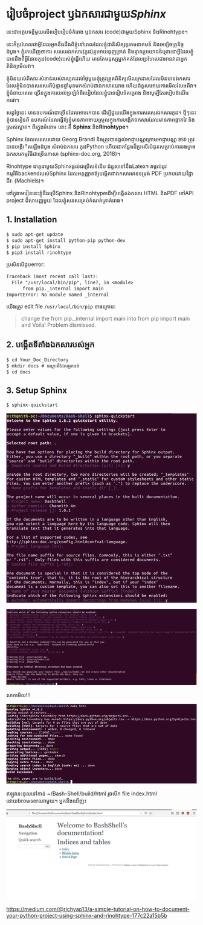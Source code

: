 # រៀបចំproject ឫឯកសារជាមួយ*Sphinx*

នេះជាអត្ថបទខ្លីមួយលើរបៀបរៀបចំគំរោង ឫឯកសារ​ (code)ជាមួយSphinx និងRinohtype។

នេះក៏ប្រហែលជាអ្វីដែលអ្នកនឹងដឹងពីខ្ញុំនៅពេលដែលខ្ញុំជានិសិត្សទូរគមនាគមន៍ និងអេឡិចត្រូនិច្ចដំបូង។ ខ្ញុំរកឃើញថាការ
សរសេរឯកសារ(កូដ)គួអោយធុញទ្រាន់ និងគ្មានប្រយោជន៍ព្រោះជាអ្វីដែលខ្ញុំបានដឹងពីអ្វីដែលកូដ(code)របស់ខ្ញុំធ្វើហើយ 
មានតែមនុស្សម្នាក់គត់ដែលប្រហែលជាអានវាជាអ្នកពិនិត្យមើលវា។

ខ្ញុំមិនយល់ពីសារៈសំខាន់របស់វារហូតដល់ថ្ងៃមួយខ្ញុំត្រូវត្រួតពិនិត្យមើលក្រដាសដែលមិនមាន​ឯកសារ ដែលខ្ញុំមិនបានសរសេរពីប៉ុន្មានឆ្នាំមុនមកសំរាប់ជាឯកសារយោង ហើយជំនួសអោយការមើលរំលងពីវា។ ខ្ញុំចំនាយពេល
ច្រើនក្នុងការយល់ច្រឡំអំពីរបៀបដែលខ្ញុំបានរៀបចំគម្រោង និងសូម្បីតែរបៀបដំណើរការវា។

សព្វថ្ងៃនេះ មានឧបករណ៍ជាច្រើនដែលអាចរកបាន ដើម្បីជួយយើងក្នុងការសរសេរឯកសារកូដ។ ថ្មីៗនេះ ខ្ញុំបានរៀនពី
ឧបករណ៍ដែលធ្វើឪ្យខ្ញុំមានភាពងាយស្រួលក្នុងការបង្កើតឯកសារដែលមានភាពឆ្លាតវៃ និងស្រស់ស្អាត។ ពីរក្នុងចំនោម
នោះ គឺ **Sphinx** និង**Rinohtype**។

Sphinx ដែលសរសេរដោយ Georg Brandl និងត្រូវបានផ្ដល់អាជ្ញាបណ្ណក្រោមអាជ្ញាបណ្ណ `BSD` ត្រូវបានបង្កើើតឡើងដំបូង
សំរាប់ឯកសារ កូដPython ហើយជាកន្លែងដ៏ប្រសើរបំផុតសម្រាប់ការចងក្រងឯកសារកម្មវិធីជាច្រើនភាសា (sphinx-doc.org, 2018)។

Rinohtype ជាគូជាមួយSphinxផ្ដល់ជម្រើសទំនើប ជំនួសទៅនឹងLatex។ វាផ្ដល់នូវកម្មវិធីbackendរបស់Sphinx ដែលអនុញ្ញាតឪ្យបង្កើតជាឯកសារមានទម្រង់​ PDF ប្រកបដោយវិជ្ជាជីវៈ (Machiels)។

នៅក្នុងមេរៀននេះខ្ញុំនឹងប្រើSphinx និងRinohtypeដើម្បីបង្កើតឯកសារ HTML និងPDF ទៅAPI project ដ៏សាមញ្ញមួយ
ដែលខ្ញុំសរសេរគ្រប់កំណត់ត្រាគំរោង។
## 1. Installation

```
$ sudo apt-get update
$ sudo apt-get install python-pip python-dev
$ pip install Sphinx
$ pip3 install rinohtype
```

ប្រសិនបើជួបerror:

```
Traceback (most recent call last):
  File "/usr/local/bin/pip", line7, in <module>
      from pip._internal import main
ImportError: No module named _internal
```

យើងត្រូវ edit file `/usr/local/bin/pip` ខាងក្រោម:
> change the from pip._internal import main into from pip import main and Voila! Problem dismissed.


## 2. បង្កើតទីតាំងឯកសារបស់អ្នក

```
$ cd Your_Doc_Directory
$ mkdir docs # ឈ្មោះអីដែលអ្នកចង់
$ cd docs
```

## 3. Setup Sphinx

```
$ sphinx-quickstart
```
![sphinx 1](./img/sphinx_01.png)

![sphinx 2](./img/sphinx_02.png)

សាកមើល!!!

![sphinx 3](./img/sphinx_03.png)

ឥឡូវនេះចូលទៅកាន់ ~/Bash-Shell/build/html រួចបើក file index.html ដោយbrowserណាមួយ។ អ្នកនឹងឃើញ៖

![sphinx 3](./img/sphinx_04.png)


https://medium.com/@richyap13/a-simple-tutorial-on-how-to-document-your-python-project-using-sphinx-and-rinohtype-177c22a15b5b
